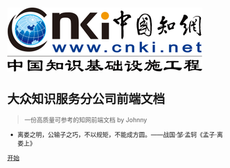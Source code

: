 ![logo](image/logo.png)

# 大众知识服务分公司前端文档

> 一份高质量可参考的知网前端文档 by Johnny

- 离娄之明，公输子之巧，不以规矩，不能成方圆。——战国·邹·孟轲《孟子·离娄上》

[开始](README)